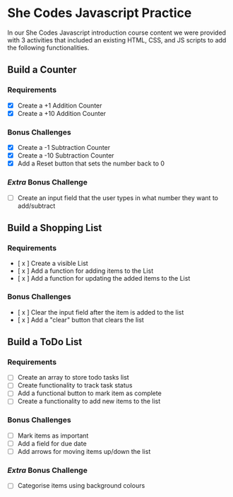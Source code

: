 # She Codes Javascript Practice

In our She Codes Javascript introduction course content we were provided with 3 activities that included an existing HTML, CSS, and JS scripts to add the following functionalities.

## Build a Counter

### Requirements
- [x] Create a +1 Addition Counter
- [x] Create a +10 Addition Counter

### Bonus Challenges
- [x] Create a -1 Subtraction Counter
- [x] Create a -10 Subtraction Counter
- [x] Add a Reset button that sets the number back to 0

### *Extra* Bonus Challenge
- [ ] Create an input field that the user types in what number they want to add/subtract

## Build a Shopping List

### Requirements
- [ x ] Create a visible List
- [ x ] Add a function for adding items to the List
- [ x ] Add a function for updating the added items to the List

### Bonus Challenges
- [ x ] Clear the input field after the item is added to the list
- [ x ] Add a "clear" button that clears the list

## Build a ToDo List

### Requirements
- [ ] Create an array to store todo tasks list
- [ ] Create functionality to track task status
- [ ] Add a functional button to mark item as complete
- [ ] Create a functionality to add new items to the list

### Bonus Challenges
- [ ] Mark items as important
- [ ] Add a field for due date
- [ ] Add arrows for moving items up/down the list

### *Extra* Bonus Challenge
- [ ] Categorise items using background colours